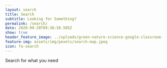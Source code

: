 ```yaml
---
layout: search
title: Search
subtitle: Looking for Something?
permalink: /search/
date: 2020-09-28T09:38:58.505Z
show: true
header_feature_image: ../uploads/green-nature-science-google-classroom-header.png
feature-img: assets/img/pexels/search-map.jpeg
icon: fa-search
---
```

Search for what you need